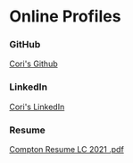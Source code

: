 # Online Profiles
 
### GitHub
[Cori's Github](https://github.com/clkcompton)
 
### LinkedIn
[Cori's LinkedIn](www.linkedin.com/in/cori-compton)

### Resume
[Compton Resume LC 2021 .pdf](https://github.com/clkcompton/liftoff-assignments/files/6941057/Compton.Resume.LC.2021.pdf)
